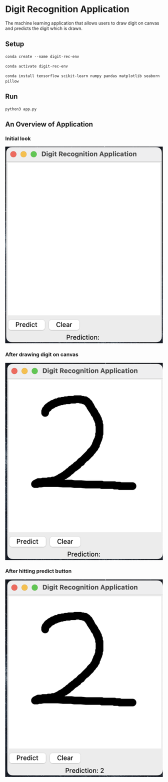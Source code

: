 # Digit Recognition Application

The machine learning application that allows users to draw digit on canvas and predicts 
the digit which is drawn.


## Setup

`conda create --name digit-rec-env`

`conda activate digit-rec-env`

`conda install tensorflow scikit-learn numpy pandas matplotlib seaborn pillow`

## Run

`python3 app.py`

## An Overview of Application

### Initial look

![](./img1.png)

### After drawing digit on canvas

![](./img2.png)

### After hitting predict button

![](./img3.png)